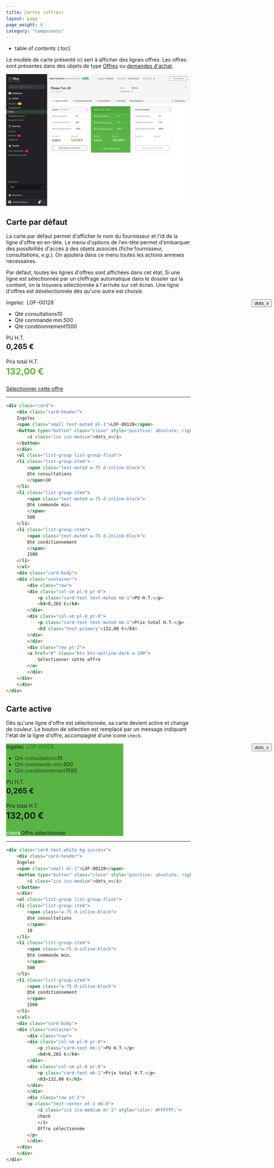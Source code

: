 ```yaml
---
title: Cartes (offres)
layout: page
page_weight: 8
category: "composants"
---
```

* table of contents
{:toc}

Le modèle de carte présenté ici sert à afficher des lignes offres. Les offres sont présentes dans des objets de type [Offres](ui.offres.html) ou [demandes d'achat](ui.demandes-achat.md).

![ecran](assets/images/5.3-dossier.article.lignes-offres-grille-active.png)

## Carte par défaut ##

La carte par défaut permet d'afficher le nom du fournisseur et l'id de la ligne d'offre en en-tête. Le menu d'options de l'en-tête permet d'embarquer des possibilités d'accès à des objets associés (fiche fournisseur, consultations, *e.g.*). On ajoutera dans ce menu toutes les actions annexes nécessaires. 

Par défaut, toutes les lignes d'offres sont affichées dans cet état. Si une ligne est sélectionnée par un chiffrage automatique dans le dossier qui la contient, on la trouvera sélectionnée à l'arrivée sur cet écran. Une ligne d'offres est désélectionnée dès qu'une autre est choisie.

<div class="card" style="width: 20rem;">
    <div class="card-header">
	Ingelec<span class="small text-muted" style="margin-left:0.5rem;">LOF-00128</span>
	<button type="button" class="close" style="position: absolute; right: 6px;">
		<i class="ico ico-medium">dots_v</i>
	</button>
    </div>
    <ul class="list-group list-group-flush">
	<li class="list-group-item"><span class="text-muted w-75 d-inline-block">Qté consultations</span>10</li>
	<li class="list-group-item"><span class="text-muted w-75 d-inline-block">Qté commande min.</span>500</li>
	<li class="list-group-item"><span class="text-muted w-75 d-inline-block">Qté conditionnement</span>1500</li>
    </ul>
    <div class="card-body">
	<div class="container">
	    <div class="row">
		<div class="col-sm pl-0 pr-0">
		    <p class="card-text text-muted" style="margin-bottom: 0.25rem;">PU H.T.</p>
		    <!-- h4 -->
		    <h3 style="margin-top: 0;font-size: 1.25rem; font-weight: 700;">0,265 €</h3>
		</div>
		<div class="col-sm pl-0 pr-0">
		    <p class="card-text text-muted" style="margin-bottom: 0.25rem;">Prix total H.T.</p>
		    <!-- h3 -->
		    <h3 style="margin-top: 0;font-size: 1.5rem; font-weight: 700; color:#5AB445;">132,00 €</h3>
		</div>
	    </div>
	    <div class="row pt-2"><a href="#" class="btn btn-outline-dark w-100">Sélectionner cette offre</a></div>
	</div>
    </div>
</div>

<hr/>

``` html
<div class="card">
    <div class="card-header">
	Ingelec
	<span class="small text-muted ml-1">LOF-00128</span>
	<button type="button" class="close" style="position: absolute; right: 6px;">
		<i class="ico ico-medium">dots_v</i>
	</button>
    </div>
    <ul class="list-group list-group-flush">
	<li class="list-group-item">
	    <span class="text-muted w-75 d-inline-block">
		Qté consultations
	    </span>10
	</li>
	<li class="list-group-item">
	    <span class="text-muted w-75 d-inline-block">
		Qté commande min.
	    </span>
	    500
	</li>
	<li class="list-group-item">
	    <span class="text-muted w-75 d-inline-block">
		Qté conditionnement
	    </span>
	    1500
	</li>
    </ul>
    <div class="card-body">
	<div class="container">
	    <div class="row">
		<div class="col-sm pl-0 pr-0">
		    <p class="card-text text-muted mb-1">PU H.T.</p>
		    <h4>0,265 €</h4>
		</div>
		<div class="col-sm pl-0 pr-0">
		    <p class="card-text text-muted mb-1">Prix total H.T.</p>
		    <h3 class="text-primary">132,00 €</h3>
		</div>
	    </div>
	    <div class="row pt-2">
		<a href="#" class="btn btn-outline-dark w-100">
		    Sélectionner cette offre
		</a>
	    </div>
	</div>
    </div>
</div>
```

## Carte active ##

Dès qu'une ligne d'offre est sélectionnée, sa carte devient active et change de couleur. Le bouton de sélection est remplacé par un message indiquant l'état de la ligne d'offre, accompagné d'une icone `check`.

<div class="card text-white" style="width: 20rem; background-color:#5AB445;">
    <div class="card-header">
	Ingelec<span class="small" style="margin-left:0.5rem; opacity:0.5;">LOF-00128</span><button type="button" class="close" style="position: absolute; right: 6px; color: var(--white)">
		<i class="ico ico-medium">dots_v</i>
	</button>
    </div>
    <ul class="list-group list-group-flush">
	<li class="list-group-item" style="background-color: #5AB445;"><span class="w-75 d-inline-block" style="opacity: 0.75;">Qté consultations</span>10</li>
	<li class="list-group-item" style="background-color: #5AB445;"><span class="w-75 d-inline-block" style="opacity: 0.75;">Qté commande min.</span>500</li>
	<li class="list-group-item" style="background-color: #5AB445;"><span class="w-75 d-inline-block" style="opacity: 0.75;">Qté conditionnement</span>1500</li>
    </ul>
    <div class="card-body">
	<div class="container">
	    <div class="row">
		<div class="col-sm pl-0 pr-0">
		    <p class="card-text" style="margin-bottom: 0.25rem;">PU H.T.</p>
		    <!-- h4 -->
		    <h3 style="margin-top: 0;font-size: 1.25rem; font-weight: 700;">0,265 €</h3>
		</div>
		<div class="col-sm pl-0 pr-0">
		    <p class="card-text" style="margin-bottom: 0.25rem;">Prix total H.T.</p>
		    <!-- h3 -->
		    <h3 style="margin-top: 0;font-size: 1.5rem; font-weight: 700;">132,00 €</h3>
		</div>
	    </div>
	    <div class="row pt-2">
		<div class="col-sm">
		<p class="text-center mt-2 mb-0"><i class="ico ico-medium mr-1" style="color: #FFFFFF;">check</i>Offre sélectionnée</p>
		</div>
		</div>
	</div>
    </div>
</div>

<hr/>

``` html
<div class="card text-white bg-success">
    <div class="card-header">
	Ingelec
	<span class="small ml-1">LOF-00128</span>
	<button type="button" class="close" style="position: absolute; right: 6px; color: var(--white)">
		<i class="ico ico-medium">dots_v</i>
	</button>
    </div>
    <ul class="list-group list-group-flush">
	<li class="list-group-item">
	    <span class="w-75 d-inline-block">
		Qté consultations
	    </span>
	    10
	</li>
	<li class="list-group-item">
	    <span class="w-75 d-inline-block">
		Qté commande min.
	    </span>
	    500
	</li>
	<li class="list-group-item">
	    <span class="w-75 d-inline-block">
		Qté conditionnement
	    </span>
	    1500
	</li>
    </ul>
    <div class="card-body">
	<div class="container">
	    <div class="row">
		<div class="col-sm pl-0 pr-0">
		    <p class="card-text mb-1">PU H.T.</p>
		    <h4>0,265 €</h4>
		</div>
		<div class="col-sm pl-0 pr-0">
		    <p class="card-text mb-1">Prix total H.T.</p>
		    <h3>132,00 €</h3>
		</div>
	    </div>
	    <div class="row pt-2">
		<p class="text-center mt-2 mb-0">
		    <i class="ico ico-medium mr-1" style="color: #FFFFFF;">
			check
		    </i>
		    Offre sélectionnée
		</p>
	    </div>
	</div>
    </div>
</div>
```
